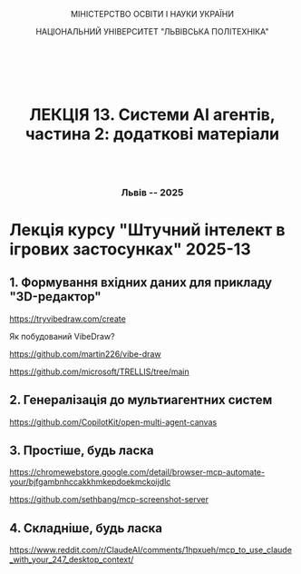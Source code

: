 <div style="text-align: center;">

МІНІСТЕРСТВО ОСВІТИ І НАУКИ УКРАЇНИ

НАЦІОНАЛЬНИЙ УНІВЕРСИТЕТ "ЛЬВІВСЬКА ПОЛІТЕХНІКА"

</div>

<br/>
<br/>
<br/>
<br/>

# <div style="text-align: center;">ЛЕКЦІЯ 13. Системи AI агентів, частина 2: додаткові матеріали</div>

<br/>
<br/>

### <p style="text-align: center;">Львів -- 2025</p>

<div style="page-break-after: always;"></div>

# Лекція курсу "Штучний інтелект в ігрових застосунках" 2025-13

## 1. Формування вхідних даних для прикладу "3D-редактор"

https://tryvibedraw.com/create

Як побудований VibeDraw?

https://github.com/martin226/vibe-draw

https://github.com/microsoft/TRELLIS/tree/main


## 2. Генералізація до мультиагентних систем

https://github.com/CopilotKit/open-multi-agent-canvas

## 3. Простіше, будь ласка

https://chromewebstore.google.com/detail/browser-mcp-automate-your/bjfgambnhccakkhmkepdoekmckoijdlc

https://github.com/sethbang/mcp-screenshot-server

## 4. Складніше, будь ласка

https://www.reddit.com/r/ClaudeAI/comments/1hpxueh/mcp_to_use_claude_with_your_247_desktop_context/


